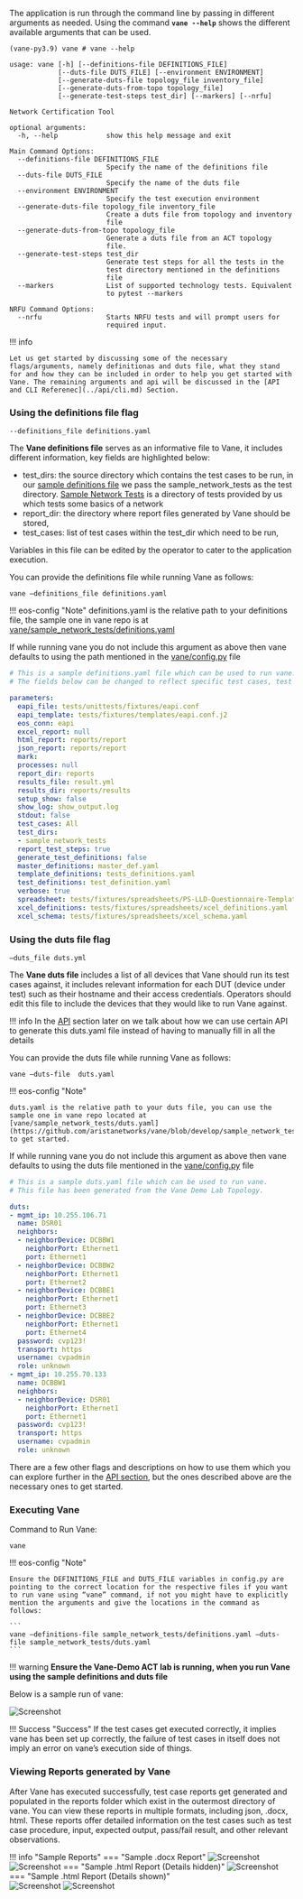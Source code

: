 The application is run through the command line by passing in different arguments as needed. Using the command **```vane --help```** shows the different available arguments that can be used. 

```
(vane-py3.9) vane # vane --help

usage: vane [-h] [--definitions-file DEFINITIONS_FILE]
            [--duts-file DUTS_FILE] [--environment ENVIRONMENT]
            [--generate-duts-file topology_file inventory_file]
            [--generate-duts-from-topo topology_file]
            [--generate-test-steps test_dir] [--markers] [--nrfu]

Network Certification Tool

optional arguments:
  -h, --help            show this help message and exit

Main Command Options:
  --definitions-file DEFINITIONS_FILE
                        Specify the name of the definitions file
  --duts-file DUTS_FILE
                        Specify the name of the duts file
  --environment ENVIRONMENT
                        Specify the test execution environment
  --generate-duts-file topology_file inventory_file
                        Create a duts file from topology and inventory
                        file
  --generate-duts-from-topo topology_file
                        Generate a duts file from an ACT topology
                        file.
  --generate-test-steps test_dir
                        Generate test steps for all the tests in the
                        test directory mentioned in the definitions
                        file
  --markers             List of supported technology tests. Equivalent
                        to pytest --markers

NRFU Command Options:
  --nrfu                Starts NRFU tests and will prompt users for
                        required input.
```
!!! info

    Let us get started by discussing some of the necessary flags/arguments, namely definitionas and duts file, what they stand for and how they can be included in order to help you get started with Vane. The remaining arguments and api will be discussed in the [API and CLI Referenec](../api/cli.md) Section.

### Using the definitions file flag

```
--definitions_file definitions.yaml
```

The **Vane definitions file** serves as an informative file to Vane, it includes different information, key fields are highlighted below:

- test_dirs: the source directory which contains the test cases to be run, in our [sample definitions file](https://github.com/aristanetworks/vane/blob/develop/sample_network_tests/definitions.yaml) we pass the sample_network_tests as the test directory. [Sample Network Tests](https://github.com/aristanetworks/vane/tree/develop/sample_network_tests) is a directory of tests provided by us which tests some basics of a network
- report_dir: the directory where report files generated by Vane should be stored,
- test_cases:  list of test cases within the test_dir which need to be run, 

Variables in this file can be edited by the operator to cater to the application execution.


You can provide the definitions file while running Vane as follows:

```
vane –definitions_file definitions.yaml
``` 

!!! eos-config "Note"
    definitions.yaml is the relative path to your definitions file, the sample one in vane repo is at [vane/sample_network_tests/definitions.yaml](https://github.com/aristanetworks/vane/blob/develop/sample_network_tests/definitions.yaml)

If while running vane you do not include this argument as above then vane defaults to using the path mentioned in the [vane/config.py](https://github.com/aristanetworks/vane/blob/develop/vane/config.py) file

``` yaml title=" Sample definitions.yaml" hl_lines="13 19 20 21"
# This is a sample definitions.yaml file which can be used to run vane.
# The fields below can be changed to reflect specific test cases, test directories which need to be run.

parameters:
  eapi_file: tests/unittests/fixtures/eapi.conf
  eapi_template: tests/fixtures/templates/eapi.conf.j2
  eos_conn: eapi
  excel_report: null
  html_report: reports/report
  json_report: reports/report
  mark: 
  processes: null
  report_dir: reports
  results_file: result.yml
  results_dir: reports/results
  setup_show: false
  show_log: show_output.log
  stdout: false
  test_cases: All
  test_dirs: 
  - sample_network_tests
  report_test_steps: true
  generate_test_definitions: false
  master_definitions: master_def.yaml
  template_definitions: tests_definitions.yaml
  test_definitions: test_definition.yaml
  verbose: true
  spreadsheet: tests/fixtures/spreadsheets/PS-LLD-Questionnaire-Template.xlsx
  xcel_definitions: tests/fixtures/spreadsheets/xcel_definitions.yaml
  xcel_schema: tests/fixtures/spreadsheets/xcel_schema.yaml

```

### Using the duts file flag

```
–duts_file duts.yml
```

The **Vane duts file** includes a list of all devices that Vane should run its test cases against, it includes relevant information for each DUT (device under test) such as their hostname and their access credentials. Operators should edit this file to include the devices that they would like to run Vane against.

!!! info
    In the [API](../api/api.md) section later on we talk about how we can use certain API to generate this duts.yaml file instead of having to manually fill in all the details

You can provide the duts file while running Vane as follows:

```
vane –duts-file  duts.yaml
``` 

!!! eos-config "Note"

    duts.yaml is the relative path to your duts file, you can use the sample one in vane repo located at [vane/sample_network_tests/duts.yaml](https://github.com/aristanetworks/vane/blob/develop/sample_network_tests/duts.yaml) to get started.

If while running vane you do not include this argument as above then vane defaults to using the duts file mentioned in the [vane/config.py](https://github.com/aristanetworks/vane/blob/develop/vane/config.py) file

``` yaml title=" Sample duts.yaml" hl_lines="7-25"
# This is a sample duts.yaml file which can be used to run vane.
# This file has been generated from the Vane Demo Lab Topology.

duts:
- mgmt_ip: 10.255.106.71
  name: DSR01
  neighbors:
  - neighborDevice: DCBBW1
    neighborPort: Ethernet1
    port: Ethernet1
  - neighborDevice: DCBBW2
    neighborPort: Ethernet1
    port: Ethernet2
  - neighborDevice: DCBBE1
    neighborPort: Ethernet1
    port: Ethernet3
  - neighborDevice: DCBBE2
    neighborPort: Ethernet1
    port: Ethernet4
  password: cvp123!
  transport: https
  username: cvpadmin
  role: unknown
- mgmt_ip: 10.255.70.133
  name: DCBBW1
  neighbors:
  - neighborDevice: DSR01
    neighborPort: Ethernet1
    port: Ethernet1
  password: cvp123!
  transport: https
  username: cvpadmin
  role: unknown
```

There are a few other flags and descriptions on how to use them which you can explore further in the [API section](../api/api.md), but the ones described above are the necessary ones to get started.

### Executing Vane

Command to Run Vane: 

```
vane
```
!!! eos-config "Note"

    Ensure the DEFINITIONS_FILE and DUTS_FILE variables in config.py are pointing to the correct location for the respective files if you want to run vane using “vane” command, if not you might have to explicitly mention the arguments and give the locations in the command as follows: 

    ```
    vane –definitions-file sample_network_tests/definitions.yaml –duts-file sample_network_tests/duts.yaml
    ```


!!! warning
    **Ensure the Vane-Demo ACT lab is running, when you run Vane using the sample definitions and duts file**

Below is a sample run of vane:

![Screenshot](../images/vane_run.png)

!!! Success "Success"
    If the test cases get executed correctly, it implies vane has been set up correctly, the failure of test cases in itself does not imply an error on vane’s execution side of things.

### Viewing Reports generated by Vane

After Vane has executed successfully, test case reports get generated and populated in the reports folder which exist in the outermost directory of vane. You can view these reports in multiple formats, including json, .docx, html. These reports offer detailed information on the test cases such as test case procedure, input, expected output, pass/fail result, and other relevant observations.

!!! info "Sample Reports"
    === "Sample .docx Report"
        ![Screenshot](../images/report_one.png)
        ![Screenshot](../images/report_two.png)
    === "Sample .html Report (Details hidden)"
        ![Screenshot](../images/html_report_details_hidden.png)
    === "Sample .html Report (Details shown)"   
        ![Screenshot](../images/html_report_details_shown_one.png)
        ![Screenshot](../images/html_report_details_shown_two.png)
